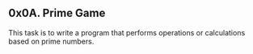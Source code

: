 ## 0x0A. Prime Game

This task is to write a program that performs operations or calculations based on prime numbers. 
